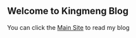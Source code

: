 ## Welcome to Kingmeng Blog

You can click the [Main Site](https://www.kingmeng.dev) to read my blog

